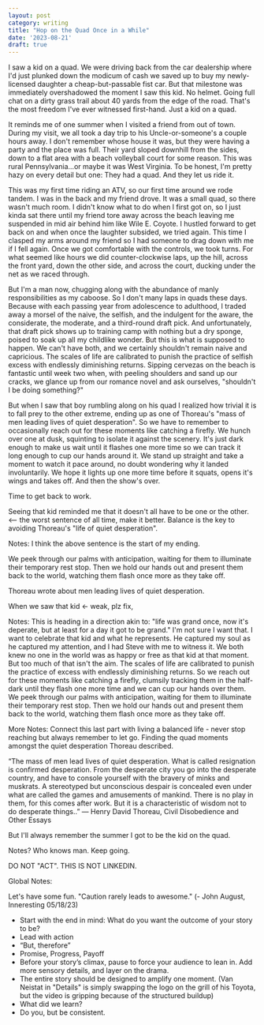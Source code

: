 ```yaml
---
layout: post
category: writing
title: "Hop on the Quad Once in a While"
date: '2023-08-21'
draft: true
---
```


I saw a kid on a quad. We were driving back from the car dealership where I'd just plunked down the modicum of cash we saved up to buy my newly-licensed daughter a cheap-but-passable fist car. But that milestone was immediately overshadowed the moment I saw this kid. No helmet. Going full chat on a dirty grass trail about 40 yards from the edge of the road. That's the most freedom I've ever witnessed first-hand. Just a kid on a quad. 

It reminds me of one summer when I visited a friend from out of town. During my visit, we all took a day trip to his Uncle-or-someone's a couple hours away. I don't remember whose house it was, but they were having a party and the place was full. Their yard sloped downhill from the sides, down to a flat area with a beach volleyball court for some reason. This was rural Pennsylvania...or maybe it was West Virginia. To be honest, I'm pretty hazy on every detail but one: They had a quad. And they let us ride it.

This was my first time riding an ATV, so our first time around we rode tandem. I was in the back and my friend drove. It was a small quad, so there wasn't much room. I didn't know what to do when I first got on, so I just kinda sat there until my friend tore away across the beach leaving me suspended in mid air behind him like Wile E. Coyote. I hustled forward to get back on and when once the laughter subsided, we tried again. This time I clasped my arms around my friend so I had someone to drag down with me if I fell again. Once we got comfortable with the controls, we took turns. For what seemed like hours we did counter-clockwise laps, up the hill, across the front yard, down the other side, and across the court, ducking under the net as we raced through.

But I'm a man now, chugging along with the abundance of manly responsibilities as my caboose. So I don't many laps in quads these days. Because with each passing year from adolescence to adulthood, I traded away a morsel of the naive, the selfish, and the indulgent for the aware, the considerate, the moderate, and a third-round draft pick. And unfortunately, that draft pick shows up to training camp with nothing but a dry sponge, poised to soak up all my childlike wonder. But this is what is supposed to happen. We can't have both, and we certainly shouldn't remain naive and capricious. The scales of life are calibrated to punish the practice of selfish excess with endlessly diminishing returns. Sipping cervezas on the beach is fantastic until week two when, with peeling shoulders and sand up our cracks, we glance up from our romance novel and ask ourselves, "shouldn't I be doing something?" 

But when I saw that boy rumbling along on his quad I realized how trivial it is to fall prey to the other extreme, ending up as one of Thoreau's "mass of men leading lives of quiet desperation". So we have to remember to occasionally reach out for these moments like catching a firefly. We hunch over one at dusk, squinting to isolate it against the scenery. It's just dark enough to make us wait until it flashes one more time so we can track it long enough to cup our hands around it. We stand up straight and take a moment to watch it pace around, no doubt wondering why it landed involuntarily. We hope it lights up one more time before it squats, opens it's wings and takes off. And then the show's over.

Time to get back to work.








Seeing that kid reminded me that it doesn't all have to be one or the other. <-- the worst sentence of all time, make it better. Balance is the key to avoiding Thoreau's "life of quiet desperation". 

Notes: I think the above sentence is the start of my ending. 

<!-- This might be too indulgent. Maybe just use the second part? -->
We peek through our palms with anticipation, waiting for them to illuminate their temporary rest stop. Then we hold our hands out and present them back to the world, watching them flash once more as they take off.

Thoreau wrote about men leading lives of quiet desperation. 

When we saw that kid <- weak, plz fix, 

Notes: This is heading in a direction akin to: "life was grand once, now it's deperate, but at least for a day it got to be grand." I'm not sure I want that. I want to celebrate that kid and what he represents. He captured my soul as he captured my attention, and I had Steve with me to witness it. We both knew no one in the world was as happy or free as that kid at that moment. But too much of that isn't the aim. The scales of life are calibrated to punish the practice of excess with endlessly diminishing returns. So we reach out for these moments like catching a firefly, clumsily tracking them in the half-dark until they flash one more time and we can cup our hands over them. We peek through our palms with anticipation, waiting for them to illuminate their temporary rest stop. Then we hold our hands out and present them back to the world, watching them flash once more as they take off.



More Notes: Connect this last part with living a balanced life - never stop reaching but always remember to let go. Finding the quad moments amongst the quiet desperation Thoreau described. 

“The mass of men lead lives of quiet desperation. What is called resignation is confirmed desperation. From the desperate city you go into the desperate country, and have to console yourself with the bravery of minks and muskrats. A stereotyped but unconscious despair is concealed even under what are called the games and amusements of mankind. There is no play in them, for this comes after work. But it is a characteristic of wisdom not to do desperate things..”
― Henry David Thoreau, Civil Disobedience and Other Essays

But I'll always remember the summer I got to be the kid on the quad.


Notes? Who knows man. Keep going. 

DO NOT "ACT". THIS IS NOT LINKEDIN.

Global Notes:

Let's have some fun. "Caution rarely leads to awesome." (- John August, Inneresting 05/18/23)

- Start with the end in mind: What do you want the outcome of your story to be?
- Lead with action
- “But, therefore”
- Promise, Progress, Payoff
- Before your story’s climax, pause to force your audience to lean in. Add more sensory details, and layer on the drama.
- The entire story should be designed to amplify one moment. (Van Neistat in "Details" is simply swapping the logo on the grill of his Toyota, but the video is gripping because of the structured buildup)
- What did we learn?
- Do you, but be consistent.
